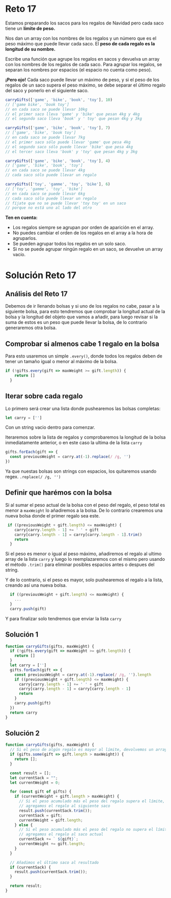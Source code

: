 # Reto 17

Estamos preparando los sacos para los regalos de Navidad pero cada saco tiene un **límite de peso.**

Nos dan un array con los nombres de los regalos y un número que es el peso máximo que puede llevar cada saco. El **peso de cada regalo es la longitud de su nombre.**

Escribe una función que agrupe los regalos en sacos y devuelva un array con los nombres de los regalos de cada saco. Para agrupar los regalos, se separan los nombres por espacios (el espacio no cuenta como peso).

**¡Pero ojo!** Cada saco puede llevar un máximo de peso, y si el peso de los regalos de un saco supera el peso máximo, se debe separar el último regalo del saco y ponerlo en el siguiente saco.

```js
carryGifts(['game', 'bike', 'book', 'toy'], 10)
// ['game bike', 'book toy']
// en cada saco se puede llevar 10kg
// el primer saco lleva 'game' y 'bike' que pesan 4kg y 4kg
// el segundo saco lleva 'book' y ' toy' que pesan 4kg y 3kg

carryGifts(['game', 'bike', 'book', 'toy'], 7)
// ['game', 'bike', 'book toy']
// en cada saco se puede llevar 7kg
// el primer saco sólo puede llevar 'game' que pesa 4kg
// el segundo saco sólo puede llevar 'bike' que pesa 4kg
// el tercer saco lleva 'book' y 'toy' que pesan 4kg y 3kg

carryGifts(['game', 'bike', 'book', 'toy'], 4)
// ['game', 'bike', 'book', 'toy']
// en cada saco se puede llevar 4kg
// cada saco sólo puede llevar un regalo

carryGifts(['toy', 'gamme', 'toy', 'bike'], 6)
// ['toy', 'gamme', 'toy', 'bike']
// en cada saco se puede llevar 6kg
// cada saco sólo puede llevar un regalo
// fíjate que no se puede llevar 'toy toy' en un saco
// porque no está uno al lado del otro
```

**Ten en cuenta:**

 - Los regalos siempre se agrupan por orden de aparición en el array.
 - No puedes cambiar el orden de los regalos en el array a la hora de agruparlos.
 - Se pueden agrupar todos los regalos en un solo saco.
 - Si no se puede agrupar ningún regalo en un saco, se devuelve un array vacío.

# Solución Reto 17

## Análisis del Reto 17

Debemos de ir llenando bolsas y si uno de los regalos no cabe, pasar a la siguiente bolsa, para esto tendremos que comprobar la longitud actual de la bolsa y la longitud del objeto que vamos a añadir, para luego revisar si la suma de estos es un peso que puede llevar la bolsa, de lo contrario generaremos otra bolsa.

## Comprobar si almenos cabe 1 regalo en la bolsa

Para esto usaremos un simple `.every()`, donde todos los regalos deben de tener un tamaño igual o menor al máximo de la bolsa.

```js
if (!gifts.every(gift => maxWeight >= gift.length)) {
    return []
  }
```

## Iterar sobre cada regalo

Lo primero será crear una lista donde pushearemos las bolsas completas:

```js
let carry = ['']
```

Con un string vacio dentro para comenzar.

Iteraremos sobre la lista de regalos y comprobaremos la longitud de la bolsa inmediatamente anterior, o en este caso la ultima de la lista `carry`

```js
gifts.forEach(gift => {
  const previousWeight = carry.at(-1).replace(/ /g, '')
})
```

Ya que nuestas bolsas son strings con espacios, los quitaremos usando regex. `.replace(/ /g, '')`

## Definir que harémos con la bolsa

Si al sumar el peso actual de la bolsa con el peso del regalo, el peso total es menor a `maxWeight` lo añadiremos a la bolsa. De lo contrario crearemos una nueva bolsa donde el primer regalo sea este.

```js
 if ((previousWeight + gift.length) <= maxWeight) {
    carry[carry.length - 1] += ' ' + gift
    carry[carry.length - 1] = carry[carry.length - 1].trim()
    return
  }
```

Si el peso es menor o igual al peso máximo, añadiremos el regalo al ultimo array de la lista `carry` y luego lo reemplazaremos con el mismo pero usando el método `.trim()` para eliminar posibles espacios antes o despues del string.

Y de lo contrario, si el peso es mayor, solo pushearemos el regalo a la lista, creando así una nueva bolsa.

```js
  if ((previousWeight + gift.length) <= maxWeight) {
    ...
  }
  carry.push(gift)
```

Y para finalizar solo tendremos que enviar la lista `carry`

## Solución 1

```js
function carryGifts(gifts, maxWeight) {
  if (!gifts.every(gift => maxWeight >= gift.length)) {
    return []
  }
  let carry = ['']
  gifts.forEach(gift => {
    const previousWeight = carry.at(-1).replace(/ /g, '').length
    if ((previousWeight + gift.length) <= maxWeight) {
      carry[carry.length - 1] += ' ' + gift
      carry[carry.length - 1] = carry[carry.length - 1]
      return
    }
    carry.push(gift)
  })
  return carry
}
```


## Solución 2

```js
function carryGifts(gifts, maxWeight) {
  // Si el peso de algún regalo es mayor al límite, devolvemos un array vacío
  if (gifts.some(gift => gift.length > maxWeight)) {
    return [];
  }

  const result = [];
  let currentSack = "";
  let currentWeight = 0;

  for (const gift of gifts) {
    if (currentWeight + gift.length > maxWeight) {
      // Si el peso acumulado más el peso del regalo supera el límite,
      // agregamos el regalo al siguiente saco
      result.push(currentSack.trim());
      currentSack = gift;
      currentWeight = gift.length;
    } else {
      // Si el peso acumulado más el peso del regalo no supera el límite,
      // agregamos el regalo al saco actual
      currentSack += ` ${gift}`;
      currentWeight += gift.length;
    }
  }

  // Añadimos el último saco al resultado
  if (currentSack) {
    result.push(currentSack.trim());
  }

  return result;
}

```